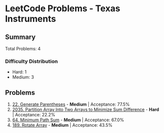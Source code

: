# LeetCode Problems - Texas Instruments

## Summary
Total Problems: 4

### Difficulty Distribution

- Hard: 1
- Medium: 3

## Problems

1. [22. Generate Parentheses](https://leetcode.com/problems/generate-parentheses/) - **Medium** | Acceptance: 77.5%
2. [2035. Partition Array Into Two Arrays to Minimize Sum Difference](https://leetcode.com/problems/partition-array-into-two-arrays-to-minimize-sum-difference/) - **Hard** | Acceptance: 22.2%
3. [64. Minimum Path Sum](https://leetcode.com/problems/minimum-path-sum/) - **Medium** | Acceptance: 67.0%
4. [189. Rotate Array](https://leetcode.com/problems/rotate-array/) - **Medium** | Acceptance: 43.5%